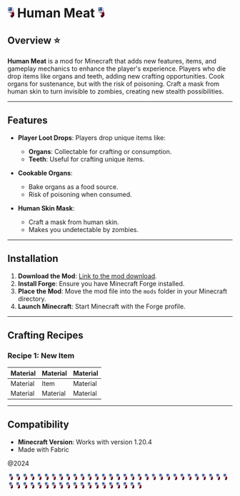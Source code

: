 # <img src="IMG_0092.PNG" alt="eye" width="15"/> Human Meat  <img src="IMG_0092.PNG" alt="eye" width="15"/>

## Overview :star:
**Human Meat** is a mod for Minecraft that adds new features, items, and gameplay mechanics to enhance the player's experience. Players who die drop items like organs and teeth, adding new crafting opportunities. Cook organs for sustenance, but with the risk of poisoning. Craft a mask from human skin to turn invisible to zombies, creating new stealth possibilities. 

---

## Features

- **Player Loot Drops**: Players drop unique items like:
  - **Organs**: Collectable for crafting or consumption.
  - **Teeth**: Useful for crafting unique items.

- **Cookable Organs**:
  - Bake organs as a food source.
  - Risk of poisoning when consumed.

- **Human Skin Mask**:
  - Craft a mask from human skin.
  - Makes you undetectable by zombies.

 ---

## Installation
1. **Download the Mod**: [Link to the mod download](https://github.com/nerchii/HumanMeat).
2. **Install Forge**: Ensure you have Minecraft Forge installed.
3. **Place the Mod**: Move the mod file into the `mods` folder in your Minecraft directory.
4. **Launch Minecraft**: Start Minecraft with the Forge profile.

---

## Crafting Recipes
### Recipe 1: New Item
| Material | Material | Material |
|----------|----------|----------|
| Material | Item     | Material |
| Material | Material | Material |

---

## Compatibility
- **Minecraft Version**: Works with version 1.20.4
- Made with Fabric 



@2024

![eye](human_eye.png)![eye](human_eye.png)![eye](human_eye.png)![eye](human_eye.png)![eye](human_eye.png)![eye](human_eye.png)![eye](human_eye.png)![eye](human_eye.png)![eye](human_eye.png)![eye](human_eye.png)![eye](human_eye.png)![eye](human_eye.png)![eye](human_eye.png)![eye](human_eye.png)![eye](human_eye.png)![eye](human_eye.png)![eye](human_eye.png)![eye](human_eye.png)![eye](human_eye.png)![eye](human_eye.png)![eye](human_eye.png)![eye](human_eye.png)![eye](human_eye.png)![eye](human_eye.png)![eye](human_eye.png)![eye](human_eye.png)![eye](human_eye.png)![eye](human_eye.png)![eye](human_eye.png)![eye](human_eye.png)![eye](human_eye.png)![eye](human_eye.png)![eye](human_eye.png)![eye](human_eye.png)![eye](human_eye.png)![eye](human_eye.png)![eye](human_eye.png)![eye](human_eye.png)![eye](human_eye.png)![eye](human_eye.png)![eye](human_eye.png)![eye](human_eye.png)![eye](human_eye.png)![eye](human_eye.png)![eye](human_eye.png)![eye](human_eye.png)![eye](human_eye.png)![eye](human_eye.png)![eye](human_eye.png)![eye](human_eye.png)

